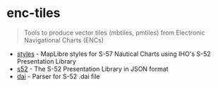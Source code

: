 # enc-tiles

> Tools to produce vector tiles (mbtiles, pmtiles) from Electronic Navigational Charts (ENCs)

* [styles](./packages/styles/) - MapLibre styles for S-57 Nautical Charts using IHO's S-52 Presentation Library
* [s52](./packages/s52/) - The S-52 Presentation Library in JSON format
* [dai](./packages/dai/) - Parser for S-52 .dai file
